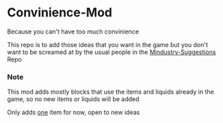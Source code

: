 # Convinience-Mod

Because you can't have too much convinience

This repo is to add those ideas that you want in the game but you don't want to be screamed at by the usual people in the [Mindustry-Suggestions](https://github.com/Anuken/Mindustry-Suggestions) Repo

### Note

This mod adds mostly blocks that use the items and liquids already in the game, so no new items or liquids will be added

Only adds [one](content/blocks/reinforced-conveyor.json) item for now, open to new ideas